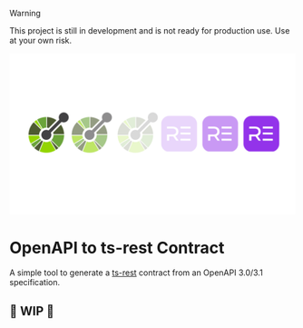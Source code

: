 > [!WARNING]  
> This project is still in development and is not ready for production use.
> Use at your own risk.

<p align="center">
  <img src="./assets/images/openapi-ts-rest-contract-avatar-light.png" />
</p>

# OpenAPI to ts-rest Contract

A simple tool to generate a [ts-rest](https://github.com/ts-rest/ts-rest) contract from an OpenAPI 3.0/3.1 specification.

## 🚧 WIP 🚧
